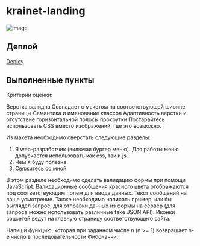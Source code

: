 # krainet-landing

![image](https://github.com/user-attachments/assets/711f1c34-8c56-4474-87d1-15fb6fd453bf)

## Деплой
[Deploy](https://aliakseidomut.github.io/krainet-landing/)

## Выполненные пункты
Критерии оценки:

Верстка валидна
Совпадает с макетом на соответствующей ширине страницы
Семантика и именование классов
Адаптивность верстки и отсутствие горизонтальной полосы прокрутки
Постарайтесь использовать CSS вместо изображений, где это возможно.

Из макета необходимо сверстать следующие разделы:

1. Я web-разработчик (включая бургер меню).
Для работы меню допускается использовать как css, так и js.
2. Чем я буду полезна.
3. Свяжитесь со мной.

В этом разделе необходимо сделать валидацию формы при помощи JavaScript. Валидационные сообщения красного цвета отображаются под соответствующим полем для ввода данных. Текст сообщений на ваше усмотрение. Также необходимо написать пример, как бы выглядел запрос, для отправки данных из формы на сервер (для запроса можно использовать различные fake JSON API). Иконки соцсетей ведут на главную страницу соответствующего сайта.

Напиши функцию, которая при заданном числе n (n >= 1) возвращает n-е число в последовательности Фибоначчи.
